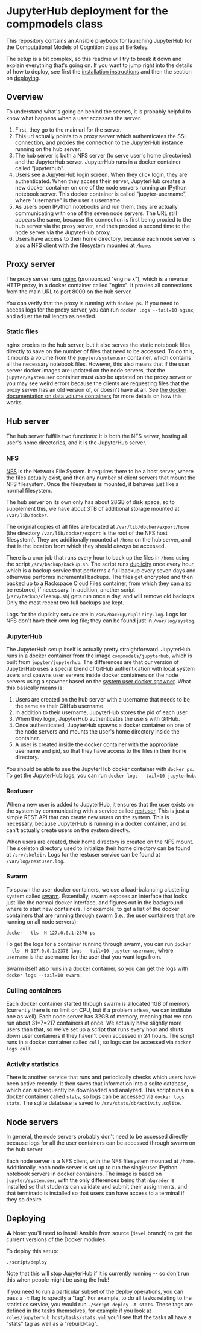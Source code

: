 # JupyterHub deployment for the compmodels class

This repository contains an Ansible playbook for launching JupyterHub for the
Computational Models of Cognition class at Berkeley.

The setup is a bit complex, so this readme will try to break it down and explain everything that's going on. If you want to jump right into the details of how to deploy, see first the [installation instructions](INSTALL.md) and then the section on [deploying](#deploying).

## Overview

To understand what's going on behind the scenes, it is probably helpful to know what happens when a user accesses the server.

1. First, they go to the main url for the server.
2. This url actually points to a proxy server which authenticates the SSL connection, and proxies the connection to the JupyterHub instance running on the hub server.
3. The hub server is both a NFS server (to serve user's home directories) and the JupyterHub server. JupyterHub runs in a docker container called "jupyterhub".
4. Users see a JupyterHub login screen. When they click login, they are authenticated. When they access their server, JupyterHub creates a new docker container on one of the node servers running an IPython notebook server. This docker container is called "jupyter-username", where "username" is the user's username.
5. As users open IPython notebooks and run them, they are actually communicating with one of the seven node servers. The URL still appears the same, because the connection is first being proxied to the hub server via the proxy server, and then proxied a second time to the node server via the JupyterHub proxy.
6. Users have access to their home directory, because each node server is also a NFS client with the filesystem mounted at `/home`.

## Proxy server

The proxy server runs [nginx](http://nginx.org/en/) (pronounced "engine x"), which is a reverse HTTP proxy, in a docker container called "nginx". 
It proxies all connections from the main URL to port 8000 on the hub server.

You can verify that the proxy is running with `docker ps`. 
If you need to access logs for the proxy server, you can run `docker logs --tail=10 nginx`, and adjust the tail length as needed.

### Static files

nginx proxies to the hub server, but it also serves the static notebook files directly to save on the number of files that need to be accessed. 
To do this, it mounts a volume from the `jupyter/systemuser` container, which contains all the necessary notebook files. 
However, this also means that if the user server docker images are updated on the node servers, that the `jupyter/systemuser` container must *also* be updated on the proxy server or you may see weird errors because the clients are requesting files that the proxy server has an old version of, or doesn't have at all. 
See [the docker documentation on data volume containers](https://docs.docker.com/userguide/dockervolumes/#creating-and-mounting-a-data-volume-container) for more details on how this works.

## Hub server

The hub server fulfills two functions: it is both the NFS server, hosting all user's home directories, and it is the JupyterHub server.

### NFS

[NFS](http://en.wikipedia.org/wiki/Network_File_System) is the Network File System. 
It requires there to be a host server, where the files actually exist, and then any number of client servers that mount the NFS filesystem. 
Once the filesystem is mounted, it behaves just like a normal filesystem.

The hub server on its own only has about 28GB of disk space, so to supplement this, we have about 3TB of additional storage mounted at `/var/lib/docker`.

The original copies of all files are located at `/var/lib/docker/export/home` (the directory `/var/lib/docker/export` is the root of the NFS host filesystem).
They are additionally mounted at `/home` on the hub server, and that is the location from which they should *always* be accessed.

There is a cron job that runs every hour to back up the files in `/home` using the script `/srv/backup/backup.sh`.
The script runs [duplicity](http://duplicity.nongnu.org/) once every hour, which is a backup service that performs a full backup every seven days and otherwise performs incremental backups.
The files get encrypted and then backed up to a Rackspace Cloud Files container, from which they can also be restored, if necessary.
In addition, another script (`/srv/backup/cleanup.sh`) gets run once a day, and will remove old backups. Only the most recent two full backups are kept.

Logs for the duplicity service are in `/srv/backup/duplicity.log`.
Logs for NFS don't have their own log file; they can be found just in `/var/log/syslog`.

### JupyterHub

The JupyterHub setup itself is actually pretty straightforward.
JupyterHub runs in a docker container from the image `compmodels/jupyterhub`, which is built from `jupyter/jupyterhub`.
The differences are that our version of JupyterHub uses a special blend of GitHub authentication with local system users and spawns user servers inside docker containers on the node servers using a spawner based on the [system user docker spawner](https://github.com/jupyter/dockerspawner).
What this basically means is:

1. Users are created on the hub server with a username that needs to be the same as their GitHub username.
2. In addition to their username, JupyterHub stores the pid of each user.
3. When they login, JupyterHub authenticates the users with GitHub.
4. Once authenticated, JupyterHub spawns a docker container on one of the node servers and mounts the user's home directory inside the container.
5. A user is created inside the docker container with the appropriate username and pid, so that they have access to the files in their home directory.

You should be able to see the JupyterHub docker container with `docker ps`. To get the JupyterHub logs, you can run `docker logs --tail=10 jupyterhub`.

### Restuser

When a new user is added to JupyterHub, it ensures that the user exists on the system by communicating with a service called [restuser](https://github.com/minrk/restuser).
This is just a simple REST API that can create new users on the system.
This is necessary, because JupyterHub is running in a docker container, and so can't actually create users on the system directly.

When users are created, their home directory is created on the NFS mount.
The skeleton directory used to initialize their home directory can be found at `/srv/skeldir`.
Logs for the restuser service can be found at `/var/log/restuser.log`.

### Swarm

To spawn the user docker containers, we use a load-balancing clustering system called [swarm](https://github.com/docker/swarm).
Essentially, swarm exposes an interface that looks just like the normal docker interface, and figures out in the background where to start new containers.
For example, to get a list of the docker containers that are running through swarm (i.e., the user containers that are running on all node servers):

```
docker --tls -H 127.0.0.1:2376 ps
```

To get the logs for a container running through swarm, you can run `docker --tls -H 127.0.0.1:2376 logs --tail=10 jupyter-username`, where `username` is the username for the user that you want logs from.

Swarm itself also runs in a docker container, so you can get the logs with `docker logs --tail=10 swarm`.

### Culling containers

Each docker container started through swarm is allocated 1GB of memory (currently there is no limit on CPU, but if a problem arises, we can institute one as well).
Each node server has 32GB of memory, meaning that we can run about 31*7=217 containers at once.
We actually have slightly more users than that, so we've set up a script that runs every hour and shuts down user containers if they haven't been accessed in 24 hours.
The script runs in a docker container called `cull`, so logs can be accessed via `docker logs cull`.

### Activity statistics

There is another service that runs and periodically checks which users have been active recently.
It then saves that information into a sqlite database, which can subsequently be downloaded and analyzed.
This script runs in a docker container called `stats`, so logs can be accessed via `docker logs stats`.
The sqlite database is saved to `/srv/stats/db/activity.sqlite`.

## Node servers

In general, the node servers probably don't need to be accessed directly because logs for all the user containers can be accessed through swarm on the hub server.

Each node server is a NFS client, with the NFS filesystem mounted at `/home`.
Additionally, each node server is set up to run the singleuser IPython notebook servers in docker containers.
The image is based on `jupyter/systemuser`, with the only differences being that `nbgrader` is installed so that students can validate and submit their assignments, and that terminado is installed so that users can have access to a terminal if they so desire.

## Deploying

:warning: Note: you'll need to install Ansible from source (`devel` branch) to
    get the current versions of the Docker modules.

To deploy this setup:

```
./script/deploy
```

Note that this will stop JupyterHub if it is currently running -- so don't run
this when people might be using the hub!

If you need to run a particular subset of the deploy operations, you can pass a `-t` flag to specify a "tag".
For example, to do all tasks relating to the statistics service, you would run `./script deploy -t stats`.
These tags are defined in the tasks themselves, for example if you look at `roles/jupyterhub_host/tasks/stats.yml` you'll see that the tasks all have a "stats" tag as well as a "rebuild-tag".
